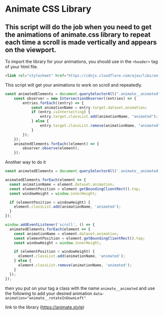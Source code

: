 # Animate CSS Library 

## This script will do the job when you need to get the animations of animate.css library to repeat each time a scroll is made vertically and appears on the viewport.

To import the library for your animations, you should use in the `<header>` tag of your html file. 
```html
<link rel="stylesheet" href="https://cdnjs.cloudflare.com/ajax/libs/animate.css/4.1.1/animate.min.css"/>
```

This script will get your animations to work on scroll and repeatedly.

```javascript
const animatedElements = document.querySelectorAll(".animate__animated");
	const observer = new IntersectionObserver((entries) => {
		entries.forEach((entry) => {
			const animationName = entry.target.dataset.animation;
			if (entry.isIntersecting) {
				entry.target.classList.add(animationName, "animated");
			} else {
				entry.target.classList.remove(animationName, "animated");
			}
		});
	});
	animatedElements.forEach((element) => {
		observer.observe(element);
	});
```
    
Another way to do it 

```javascript
const animatedElements = document.querySelectorAll('.animate__animated');

animatedElements.forEach(element => {
  const animationName = element.dataset.animation;
  const elementPosition = element.getBoundingClientRect().top;
  const windowHeight = window.innerHeight;

  if (elementPosition < windowHeight) {
    element.classList.add(animationName, 'animated');
  }
});

window.addEventListener('scroll', () => {
  animatedElements.forEach(element => {
    const animationName = element.dataset.animation;
    const elementPosition = element.getBoundingClientRect().top;
    const windowHeight = window.innerHeight;

    if (elementPosition < windowHeight) {
      element.classList.add(animationName, 'animated');
    } else {
      element.classList.remove(animationName, 'animated');
    }
  });
});
```
    
then you put on your tag a class with the name `animate__animated` and use the following to add your desired animation `data-animation="animate__rotateInDownLeft"`
    
link to the library (https://animate.style)
